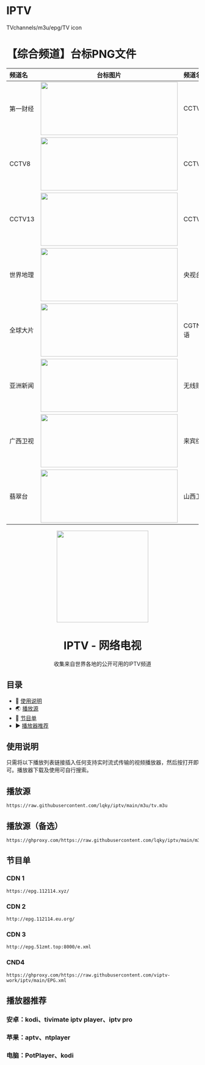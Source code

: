# IPTV
TVchannels/m3u/epg/TV icon
# 【综合频道】台标PNG文件
|频道名|台标图片|频道名|台标图片|
|:---|:---:|:---|:---:|
|第一财经|<img src="https://raw.githubusercontent.com/lqky/iptv/main/logo/yicai.png" width="359" height="139">|CCTV2|<img src="https://raw.githubusercontent.com/lqky/iptv/main/logo/CCTV2.png" width="359" height="139">|
|CCTV8|<img src="https://raw.githubusercontent.com/lqky/iptv/main/logo/CCTV8.png" width="359" height="139">|CCTV9|<img src="https://raw.githubusercontent.com/lqky/iptv/main/logo/CCTV9.png" width="359" height="139">|
|CCTV13|<img src="https://raw.githubusercontent.com/lqky/iptv/main/logo/CCTV13.png" width="359" height="139">|CCTV15|<img src="https://raw.githubusercontent.com/lqky/iptv/main/logo/CCTV15.png" width="359" height="139">|
|世界地理|<img src="https://raw.githubusercontent.com/lqky/iptv/main/logo/CCTVworldgeo.png" width="359" height="139">|央视台球|<img src="https://raw.githubusercontent.com/lqky/iptv/main/logo/CCTVbilliards.png" width="359" height="139">|
|全球大片|<img src="https://raw.githubusercontent.com/lqky/iptv/main/logo/BesTV.png" width="359" height="139">|CGTN英语|<img src="https://raw.githubusercontent.com/lqky/iptv/main/logo/CGTN.png" width="359" height="139">|
|亚洲新闻|<img src="https://raw.githubusercontent.com/lqky/iptv/main/logo/Asianews.png" width="359" height="139">|无线财经|<img src="https://raw.githubusercontent.com/lqky/iptv/main/logo/TVB5.png" width="359" height="139">|
|广西卫视|<img src="https://raw.githubusercontent.com/lqky/iptv/main/logo/gxws.png" width="359" height="139">|来宾综合|<img src="https://raw.githubusercontent.com/lqky/iptv/main/logo/lbzh.png" width="359" height="139">|
|翡翠台|<img src="https://raw.githubusercontent.com/lqky/iptv/main/logo/TVB1.png" width="359" height="139">|山西卫视|<img src="https://raw.githubusercontent.com/lqky/iptv/main/logo/sxws.png" width="359" height="139">|
<p align="center"><img src="https://docs.viptv.work/IPTV.png" height="240">
</p>
<h1 align="center">
  IPTV - 网络电视
</h1>
<p align="center">收集来自世界各地的公开可用的IPTV频道</p>

## 目录

- 📑 [使用说明](#使用说明)
- 🌏 [播放源](#播放源)
- 📒 [节目单](#节目单)
- ▶️ [播放器推荐](#播放器推荐)

## 使用说明

只需将以下播放列表链接插入任何支持实时流式传输的视频播放器，然后按打开即可。播放器下载及使用可自行搜索。

## 播放源
```
https://raw.githubusercontent.com/lqky/iptv/main/m3u/tv.m3u
```
## 播放源（备选）

```
https://ghproxy.com/https://raw.githubusercontent.com/lqky/iptv/main/m3u/tv.m3u
```

## 节目单

### CDN 1
```
https://epg.112114.xyz/
```
### CDN 2
```
http://epg.112114.eu.org/
```
### CDN 3
```
http://epg.51zmt.top:8000/e.xml
```
### CND4
```
https://ghproxy.com/https://raw.githubusercontent.com/viptv-work/iptv/main/EPG.xml
```
## 播放器推荐

### 安卓：kodi、tivimate iptv player、iptv pro

### 苹果：aptv、ntplayer

### 电脑：PotPlayer、kodi
